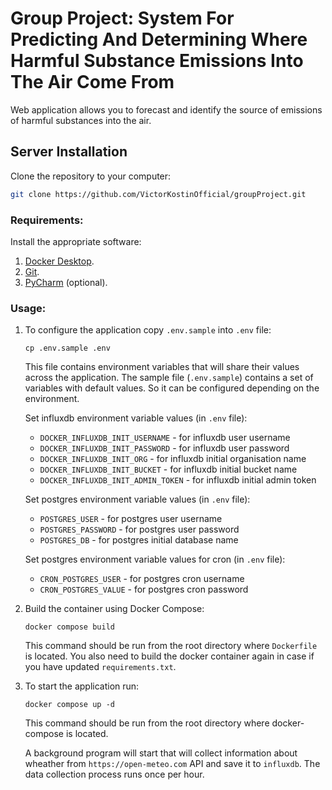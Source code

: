 # Group Project: System For Predicting And Determining Where Harmful Substance Emissions Into The Air Come From

Web application allows you to forecast and identify the source of emissions of harmful substances into the air.

## Server Installation

Clone the repository to your computer:
```bash
git clone https://github.com/VictorKostinOfficial/groupProject.git
```

### Requirements:

Install the appropriate software:

1. [Docker Desktop](https://www.docker.com).
2. [Git](https://github.com/git-guides/install-git).
3. [PyCharm](https://www.jetbrains.com/ru-ru/pycharm/download) (optional).

### Usage:

1. To configure the application copy `.env.sample` into `.env` file:
    ```shell
    cp .env.sample .env
    ```
    This file contains environment variables that will share their values across the application. 
    The sample file (`.env.sample`) contains a set of variables with default values. 
    So it can be configured depending on the environment.
    
    Set influxdb environment variable values (in `.env` file):
    - `DOCKER_INFLUXDB_INIT_USERNAME` - for influxdb user username
    - `DOCKER_INFLUXDB_INIT_PASSWORD` - for influxdb user password
    - `DOCKER_INFLUXDB_INIT_ORG` - for influxdb initial organisation name
    - `DOCKER_INFLUXDB_INIT_BUCKET` - for influxdb initial bucket name
    - `DOCKER_INFLUXDB_INIT_ADMIN_TOKEN` - for influxdb initial admin token
    
    Set postgres environment variable values (in `.env` file):
    - `POSTGRES_USER` - for postgres user username
    - `POSTGRES_PASSWORD` - for postgres user password
    - `POSTGRES_DB` - for postgres initial database name
    
    Set postgres environment variable values for cron (in `.env` file):
    - `CRON_POSTGRES_USER` - for postgres cron username
    - `CRON_POSTGRES_VALUE` - for postgres cron password
    
2. Build the container using Docker Compose:
    ```shell
    docker compose build
    ```
    This command should be run from the root directory where `Dockerfile` is located.
    You also need to build the docker container again in case if you have updated `requirements.txt`.
    
 3. To start the application run:
    ```shell
    docker compose up -d
    ```
   
    This command should be run from the root directory where docker-compose is located.
   
    A background program will start that will collect information about wheather from `https://open-meteo.com` API and save
    it to `influxdb`. The data collection process runs once per hour.
